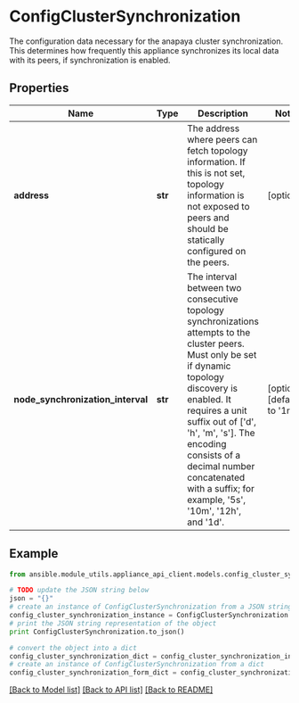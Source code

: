 # ConfigClusterSynchronization

The configuration data necessary for the anapaya cluster synchronization. This determines how frequently this appliance synchronizes its local data with its peers, if synchronization is enabled.

## Properties
Name | Type | Description | Notes
------------ | ------------- | ------------- | -------------
**address** | **str** | The address where peers can fetch topology information. If this is not set, topology information is not exposed to peers and should be statically configured on the peers. | [optional] 
**node_synchronization_interval** | **str** | The interval between two consecutive topology synchronizations attempts to the cluster peers. Must only be set if dynamic topology discovery is enabled. It requires a unit suffix out of [&#39;d&#39;, &#39;h&#39;, &#39;m&#39;, &#39;s&#39;]. The encoding consists of a decimal number concatenated with a suffix; for example, &#39;5s&#39;, &#39;10m&#39;, &#39;12h&#39;, and &#39;1d&#39;. | [optional] [default to '1m']

## Example

```python
from ansible.module_utils.appliance_api_client.models.config_cluster_synchronization import ConfigClusterSynchronization

# TODO update the JSON string below
json = "{}"
# create an instance of ConfigClusterSynchronization from a JSON string
config_cluster_synchronization_instance = ConfigClusterSynchronization.from_json(json)
# print the JSON string representation of the object
print ConfigClusterSynchronization.to_json()

# convert the object into a dict
config_cluster_synchronization_dict = config_cluster_synchronization_instance.to_dict()
# create an instance of ConfigClusterSynchronization from a dict
config_cluster_synchronization_form_dict = config_cluster_synchronization.from_dict(config_cluster_synchronization_dict)
```
[[Back to Model list]](../README.md#documentation-for-models) [[Back to API list]](../README.md#documentation-for-api-endpoints) [[Back to README]](../README.md)



